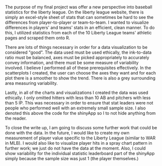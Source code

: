 The purpose of my final project was offer a new perspective into baseball statistics for the liberty league. On the liberty league website, there is simply an excel-style sheet of stats that can sometimes be hard to see the differences from player-to-player or team-to-team. I wanted to visualize differences in players' and teams' stats in an efficient, clean manner. To do this, I utilized statistics from each of the 10 Liberty League teams' athletic pages and scraped them onto R.

There are lots of things necessary in order for a data visualization to be considered "good". The data used must be used ethically, the ink-to-data ratio must be balanced, axes must be picked appropriately to accurately convey information, and there must be some measure of variability involved. I believe I performed all of these prerequisites effectively. In the scatterplots I created, the user can choose the axes they want and for each plot there is a smoother to show the trend. There is also a grey surrounding area measuring variability. 

Lastly, in all of the charts and visualizations I created the data was used ethically. I only omitted hitters with less than 10 AB and pitchers with less than 5 IP. This was necessary in order to ensure that stat leaders were not people who performed well with an extremely small sample size. I also denoted this above the code for the shinyApp so I to not hide anything from the reader.

To close the write up, I am going to discuss some further work that could be done with the data. In the future, I would like to create my own measurement of player value specific to the Liberty League (similar to WAR in MLB). I would also like to visualize player hits in a spray chart pattern in further work; we just do not have the data at the moment. Also, I could show variability for the individual statistic leaderboard part of the shinyApp simply because the sample size was just 1 (the player themselves.)